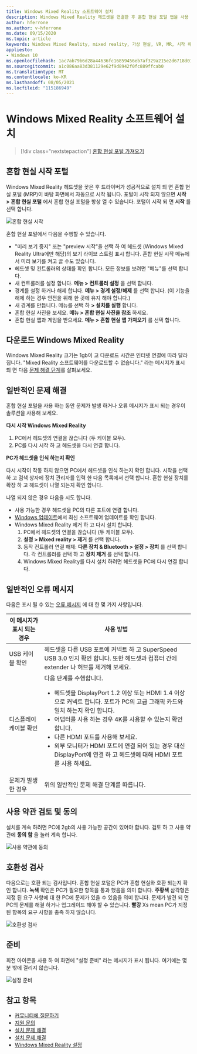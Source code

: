 ```yaml
---
title: Windows Mixed Reality 소프트웨어 설치
description: Windows Mixed Reality 헤드셋을 연결한 후 혼합 현실 포털 앱을 사용 하 여 시작 하 고 Windows Mixed Reality 기능을 다운로드 하세요.
author: hferrone
ms.author: v-hferrone
ms.date: 09/15/2020
ms.topic: article
keywords: Windows Mixed Reality, mixed reality, 가상 현실, VR, MR, 시작 하기, 설정, 혼합 현실 포털
appliesto:
- Windows 10
ms.openlocfilehash: 1ac7ab79b6d28a44636fc16859456eb7af329a215e2d6718d0190b86281d0b67
ms.sourcegitcommit: a1c086aa83d381129e62f9d8942f0fc889ffcab0
ms.translationtype: MT
ms.contentlocale: ko-KR
ms.lasthandoff: 08/05/2021
ms.locfileid: "115186949"
---
```

# <a name="install-windows-mixed-reality-software"></a>Windows Mixed Reality 소프트웨어 설치

> [!div class="nextstepaction"]
> [혼합 현실 포털 가져오기](https://www.microsoft.com/p/mixed-reality-portal/9ng1h8b3zc7m?activetab=pivot:overviewtab)

## <a name="launch-mixed-reality-portal"></a>혼합 현실 시작 포털

Windows Mixed Reality 헤드셋을 꽂은 후 드라이버가 성공적으로 설치 되 면 혼합 현실 포털 (MRP)이 바탕 화면에서 자동으로 시작 됩니다. 포털이 시작 되지 않으면 **시작 > 혼합 현실 포털** 에서 혼합 현실 포털을 항상 열 수 있습니다. 포털이 시작 되 면 **시작** 를 선택 합니다.

![혼합 현실 시작](images/1050px-mixedrealityportal.png)

혼합 현실 포털에서 다음을 수행할 수 있습니다.

* "미리 보기 중지" 또는 "preview 시작"을 선택 하 여 헤드셋 (Windows Mixed Reality Ultra에만 해당)의 보기 라이브 스트림 표시 합니다. 혼합 현실 시작 메뉴에서 미리 보기를 켜고 끌 수도 있습니다.
* 헤드셋 및 컨트롤러의 상태를 확인 합니다. 모든 정보를 보려면 "메뉴"를 선택 합니다.
* 새 컨트롤러를 설정 합니다. **메뉴 > 컨트롤러 설정** 을 선택 합니다.
* 경계를 설정 하거나 해제 합니다. **메뉴 > 경계 설정/해제** 를 선택 합니다. (이 기능을 해제 하는 경우 안전을 위해 한 곳에 유지 해야 합니다.)
* 새 경계를 만듭니다. 메뉴를 선택 하 **> 설치를 실행** 합니다.
* 혼합 현실 사진을 보세요. **메뉴 > 혼합 현실 사진을 참조** 하세요.
* 혼합 현실 앱과 게임을 받으세요. **메뉴 > 혼합 현실 앱 가져오기** 를 선택 합니다.

## <a name="download-windows-mixed-reality"></a>다운로드 Windows Mixed Reality

Windows Mixed Reality 크기는 1gb이 고 다운로드 시간은 인터넷 연결에 따라 달라 집니다. "Mixed Reality 소프트웨어를 다운로드할 수 없습니다." 라는 메시지가 표시 되 면 다음 [문제 해결 단계](installation_errors.md#we-couldnt-download-the-mixed-reality-software-or-hang-tight-while-we-do-some-downloading)를 살펴보세요.

## <a name="general-troubleshooting"></a>일반적인 문제 해결

혼합 현실 포털을 사용 하는 동안 문제가 발생 하거나 오류 메시지가 표시 되는 경우이 솔루션을 사용해 보세요.

**다시 시작 Windows Mixed Reality**

1. PC에서 헤드셋의 연결을 끊습니다 (두 케이블 모두).
2. PC를 다시 시작 하 고 헤드셋을 다시 연결 합니다.

**PC가 헤드셋을 인식 하는지 확인**

다시 시작이 작동 하지 않으면 PC에서 헤드셋을 인식 하는지 확인 합니다. 시작을 선택 하 고 검색 상자에 장치 관리자를 입력 한 다음 목록에서 선택 합니다. 혼합 현실 장치를 확장 하 고 헤드셋이 나열 되는지 확인 합니다.

나열 되지 않은 경우 다음을 시도 합니다.

* 사용 가능한 경우 헤드셋을 PC의 다른 포트에 연결 합니다.
* [Windows 업데이트](https://support.microsoft.com/help/12373)에서 최신 소프트웨어 업데이트를 확인 합니다.
* Windows Mixed Reality 제거 하 고 다시 설치 합니다.
    1. PC에서 헤드셋의 연결을 끊습니다 (두 케이블 모두).
    2. **설정 > Mixed reality > 제거** 를 선택 합니다.
    3. 동작 컨트롤러 연결 해제: **다른 장치 & Bluetooth > 설정 > 장치** 를 선택 합니다. 각 컨트롤러를 선택 하 고 **장치 제거** 를 선택 합니다.
    4. Windows Mixed Reality를 다시 설치 하려면 헤드셋을 PC에 다시 연결 합니다.

## <a name="common-error-messages"></a>일반적인 오류 메시지

다음은 표시 될 수 있는 [오류 메시지](error-codes.md) 에 대 한 몇 가지 사항입니다.

| 이 메시지가 표시 되는 경우 | 사용 방법 |
| --- | --- |
| USB 케이블 확인 | 헤드셋을 다른 USB 포트에 커넥트 하 고 SuperSpeed USB 3.0 인지 확인 합니다. 또한 헤드셋과 컴퓨터 간에 extender 나 허브를 제거해 보세요. |
| 디스플레이 케이블 확인 | 다음 단계를 수행합니다. <ul><li>헤드셋을 DisplayPort 1.2 이상 또는 HDMI 1.4 이상으로 커넥트 합니다. 포트가 PC의 고급 그래픽 카드와 일치 하는지 확인 합니다.</li><li>어댑터를 사용 하는 경우 4K를 사용할 수 있는지 확인 합니다.</li><li>다른 HDMI 포트를 사용해 보세요.</li><li>외부 모니터가 HDMI 포트에 연결 되어 있는 경우 대신 DisplayPort에 연결 하 고 헤드셋에 대해 HDMI 포트를 사용 하세요.</li></ul> |
| 문제가 발생한 경우 | 위의 일반적인 문제 해결 단계를 따릅니다. |

## <a name="review-and-accept-terms-and-conditions"></a>사용 약관 검토 및 동의

설치를 계속 하려면 PC에 2gb의 사용 가능한 공간이 있어야 합니다. 검토 하 고 사용 약관에 **동의 함** 을 눌러 계속 합니다.

![사용 약관에 동의](images/1050px-mixedrealityportalpage2.png)

## <a name="compatibility-check"></a>호환성 검사

다음으로는 호환 되는 검사입니다. 혼합 현실 포털은 PC가 혼합 현실와 호환 되는지 확인 합니다. **녹색** 확인은 PC가 필요한 항목을 통과 했음을 의미 합니다. **주황색** 삼각형은 지정 된 요구 사항에 대 한 PC에 문제가 있을 수 있음을 의미 합니다. 문제가 발견 되 면 PC의 문제를 해결 하거나 업그레이드 해야 할 수 있습니다. **빨강** Xs mean PC가 지정 된 항목의 요구 사항을 충족 하지 않습니다.

![호환성 검사](images/1050px-compatcheck.png)

## <a name="getting-ready"></a>준비

회전 아이콘을 사용 하 여 화면에 "설정 준비" 라는 메시지가 표시 됩니다. 여기에는 몇 분 밖에 걸리지 않습니다.

![설정 준비](images/1050px-gettingsetup.png)

## <a name="see-also"></a>참고 항목

* [커뮤니티에 질문하기](https://answers.microsoft.com)
* [지원 문의](https://support.microsoft.com/contactus/)
* [설치 문제 해결](installation_errors.md)
* [설치 문제 해결](wmr-setup-faq.yml)
* [Windows Mixed Reality 설정](set-up-windows-mixed-reality.md)
